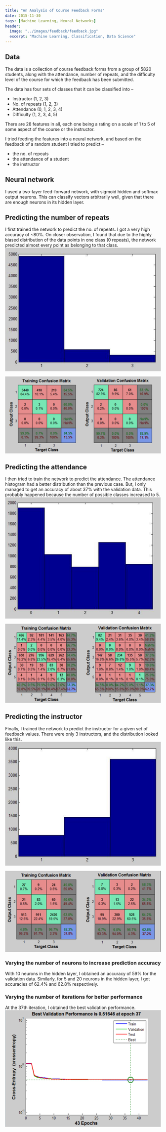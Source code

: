 ```yaml
---
title: "An Analysis of Course Feedback Forms"
date: 2015-11-30
tags: [Machine Learning, Neural Networks]
header:
  image: "../images/feedback/feedback.jpg"
  excerpt: "Machine Learning, Classification, Data Science"
---
```


## Data

The data is a collection of course feedback forms from a group of 5820 students, along with the attendance, number of repeats, and the difficulty level of the course for which the feedback has been submitted.  

The data has four sets of classes that it can be classified into –

- Instructor (1, 2, 3)
- No. of repeats (1, 2, 3)
- Attendance (0, 1, 2, 3, 4)
- Difficulty (1, 2, 3, 4, 5)

There are 28 features in all, each one being a rating on a scale of 1 to 5 of some aspect of the course or the instructor.  

I tried feeding the features into a neural network, and based on the feedback of a random student I tried to predict –  
- the no. of repeats
- the attendance of a student
- the instructor

## Neural network

I used a two-layer feed-forward network, with sigmoid hidden and softmax output neurons. This can classify vectors arbitrarily well, given that there are enough neurons in its hidden layer.  

## Predicting the number of repeats
I first trained the network to predict the no. of repeats. I got a very high accuracy of ~80%. On closer observation, I found that due to the highly biased distribution of the data points in one class (0 repeats), the network predicted almost every point as belonging to that class.
![](/images/feedback/bar-1.PNG)  

![](/images/feedback/mat-1.PNG)

## Predicting the attendance
I then tried to train the network to predict the attendance. The attendance histogram had a better distribution than the previous case. But, I only managed to get an accuracy of about 37% with the validation data. This probably happened because the number of possible classes increased to 5.
![](/images/feedback/bar-2.PNG)  

![](/images/feedback/mat-2.PNG)

## Predicting the instructor
Finally, I trained the network to predict the instructor for a given set of feedback values. There were only 3 instructors, and the distribution looked like this.
![](/images/feedback/bar-3.PNG)  

![](/images/feedback/mat-3.PNG)

### Varying the number of neurons to increase prediction accuracy
With 10 neurons in the hidden layer, I obtained an accuracy of 59% for the validation data. Similarly, for 5 and 20 neurons in the hidden layer, I got accuracies of 62.4% and 62.8% respectively.

### Varying the number of iterations for better performance
At the 37th iteration, I obtained the best validation performance.
![](/images/feedback/validation.PNG)
